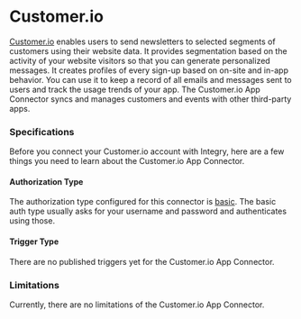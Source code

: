 # Customer.io

[Customer.io](http://customer.io/) enables users to send newsletters to selected segments of customers using their website data. It provides segmentation based on the activity of your website visitors so that you can generate personalized messages. It creates profiles of every sign-up based on on-site and in-app behavior. You can use it to keep a record of all emails and messages sent to users and track the usage trends of your app. The Customer.io App Connector syncs and manages customers and events with other third-party apps.&#x20;

### Specifications  <a href="#specifications-0-0" id="specifications-0-0"></a>

Before you connect your Customer.io account with Integry, here are a few things you need to learn about the Customer.io App Connector.&#x20;

#### Authorization Type  <a href="#authorization-type-0-1" id="authorization-type-0-1"></a>

The authorization type configured for this connector is [basic](https://support.integry.io/hc/en-us/articles/11112617800985-Authentication-Types-Supported-in-Integry). The basic auth type usually asks for your username and password and authenticates using those.&#x20;

#### Trigger Type <a href="#trigger-type-0-2" id="trigger-type-0-2"></a>

There are no published triggers yet for the Customer.io App Connector.&#x20;

### Limitations <a href="#limitations-0-3" id="limitations-0-3"></a>

Currently, there are no limitations of the Customer.io App Connector.
